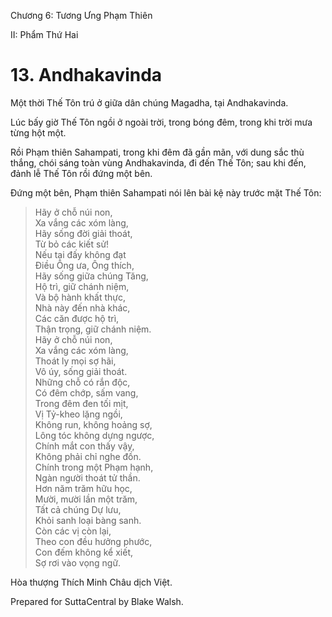  

Chương 6: Tương Ưng Phạm Thiên

II: Phẩm Thứ Hai

# 13\. Andhakavinda

Một thời Thế Tôn trú ở giữa dân chúng Magadha, tại Andhakavinda.

Lúc bấy giờ Thế Tôn ngồi ở ngoài trời, trong bóng đêm, trong khi trời mưa từng hột một.

Rồi Phạm thiên Sahampati, trong khi đêm đã gần mãn, với dung sắc thù thắng, chói sáng toàn vùng Andhakavinda, đi đến Thế Tôn; sau khi đến, đảnh lễ Thế Tôn rồi đứng một bên.

Ðứng một bên, Phạm thiên Sahampati nói lên bài kệ này trước mặt Thế Tôn:

> Hãy ở chỗ núi non,  
> Xa vắng các xóm làng,  
> Hãy sống đời giải thoát,  
> Từ bỏ các kiết sử!  
> Nếu tại đấy không đạt  
> Ðiều Ông ưa, Ông thích,  
> Hãy sống giữa chúng Tăng,  
> Hộ trì, giữ chánh niệm,  
> Và bộ hành khất thực,  
> Nhà này đến nhà khác,  
> Các căn được hộ trì,  
> Thận trọng, giữ chánh niệm.  
> Hãy ở chỗ núi non,  
> Xa vắng các xóm làng,  
> Thoát ly mọi sợ hãi,  
> Vô úy, sống giải thoát.  
> Những chỗ có rắn độc,  
> Có đêm chớp, sấm vang,  
> Trong đêm đen tối mịt,  
> Vị Tỷ-kheo lặng ngồi,  
> Không run, không hoảng sợ,  
> Lông tóc không dựng ngược,  
> Chính mắt con thấy vậy,  
> Không phải chỉ nghe đồn.  
> Chính trong một Phạm hạnh,  
> Ngàn người thoát tử thần.  
> Hơn năm trăm hữu học,  
> Mười, mười lần một trăm,  
> Tất cả chúng Dự lưu,  
> Khỏi sanh loại bàng sanh.  
> Còn các vị còn lại,  
> Theo con đều hưởng phước,  
> Con đếm không kể xiết,  
> Sợ rơi vào vọng ngữ.

Hòa thượng Thích Minh Châu dịch Việt.

Prepared for SuttaCentral by Blake Walsh.